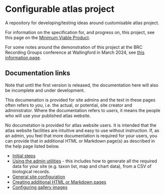 # Configurable atlas project

A repository for developing/testing ideas around customisable atlas project.

For information on the specification for, and progress on, this project, see this page on the [Minimum Viable Product](./core/docs/mvp.md).

For some notes around the demonstration of this project at the BRC Recording Groups conference at Wallingford in March 2024, see [this information page](./core/docs/conf2024.md).

## Documentation links

Note that until the first version is released, the documentation here will also be incomplete and under development.

This documenation is provided for site admins and the text in these pages often refers to *you*, i.e. the actual, or potential, site creator and administrator. Where the documentation refers to *users*, it means the people who will use your published atlas website.

No documetation is provided for atlas website users. It is intended that the atlas website facilities are intuitive and easy to use without instruction. If, as an admin, you feel that more documentation is required for your users, you can provide that in additional HTML or Markdown page(s) as described in the help page listed below.

- [Initial steps](./core/docs/docs-initial-steps.md)
- [Using the admin utilities](./core/docs/docs-admin-utilities.md) - this includes how to generate all the required data for your site (e.g. taxon list, map and chart data), from a CSV of biological records.
- [General site configuration](./core/docs/docs-site-config.md)
- [Creating additional HTML or Markdown pages](./core/docs/docs-additional-pages.md)
- [Configuring gallery images](./core/docs/docs-image-gallery.md)

